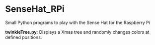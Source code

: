 # SenseHat_RPi

Small Python programs to play with the Sense Hat for the Raspberry Pi

**twinkleTree.py**: Displays a Xmas tree and randomly changes colors at defined positions.
